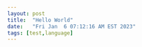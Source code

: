 ```yaml
---
layout: post
title:  "Hello World"
date:   "Fri Jan  6 07:12:16 AM EST 2023"
tags: [test,language]
---
```


